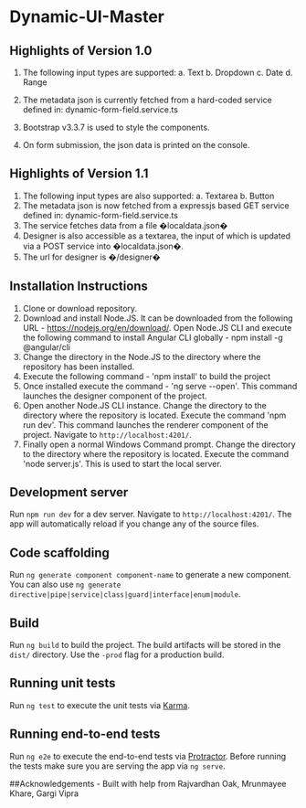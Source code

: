 # Dynamic-UI-Master
## Highlights of Version 1.0

1. The following input types are supported:
    a. Text
    b. Dropdown
    c. Date
    d. Range
    

2. The metadata json is currently fetched from a hard-coded service defined in: dynamic-form-field.service.ts
3. Bootstrap v3.3.7 is used to style the components.
4. On form submission, the json data is printed on the console.

## Highlights of Version 1.1

1. The following input types are also supported:
    a. Textarea
    b. Button
2. The metadata json is now fetched from a expressjs based GET service defined in: dynamic-form-field.service.ts
3. The service fetches data from a file �localdata.json�
4. Designer is also accessible as a textarea, the input of which is updated via a POST service into �localdata.json�.
5. The url for designer is �/designer�

## Installation Instructions

1) Clone or download repository. 
2) Download and install Node.JS. It can be downloaded from the following URL - https://nodejs.org/en/download/. Open Node.JS CLI and execute the following command to install Angular CLI globally - npm install -g @angular/cli
3) Change the directory in the Node.JS to the directory where the repository has been installed.
4) Execute the following command - 'npm install' to build the project
5) Once installed execute the command - 'ng serve --open'. This command launches the designer component of the project.
6) Open another Node.JS CLI instance. Change the directory to the directory where the repository is located. Execute the command 'npm run dev'. This command launches the renderer component of the project. Navigate to `http://localhost:4201/`.
7) Finally open a normal Windows Command prompt. Change the directory to the directory where the repository is located. Execute the command 'node server.js'. This is used to start the local server. 

## Development server

Run `npm run dev` for a dev server. Navigate to `http://localhost:4201/`. The app will automatically reload if you change any of the source files.

## Code scaffolding

Run `ng generate component component-name` to generate a new component. You can also use `ng generate directive|pipe|service|class|guard|interface|enum|module`.

## Build

Run `ng build` to build the project. The build artifacts will be stored in the `dist/` directory. Use the `-prod` flag for a production build.

## Running unit tests

Run `ng test` to execute the unit tests via [Karma](https://karma-runner.github.io).

## Running end-to-end tests

Run `ng e2e` to execute the end-to-end tests via [Protractor](http://www.protractortest.org/).
Before running the tests make sure you are serving the app via `ng serve`.


##Acknowledgements - 
Built with help from Rajvardhan Oak, Mrunmayee Khare, Gargi Vipra
